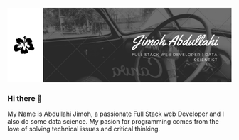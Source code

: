 ![alt text](https://github.com/Jimlah/Jimlah/blob/main/Stunning%20Beach%20Safari%20Email%20Header.png "Profile Banner")
### Hi there 👋
My Name is Abdullahi Jimoh, a passionate Full Stack web Developer and I also do some data science. My pasion for programming comes from the love of solving technical issues and critical thinking.



